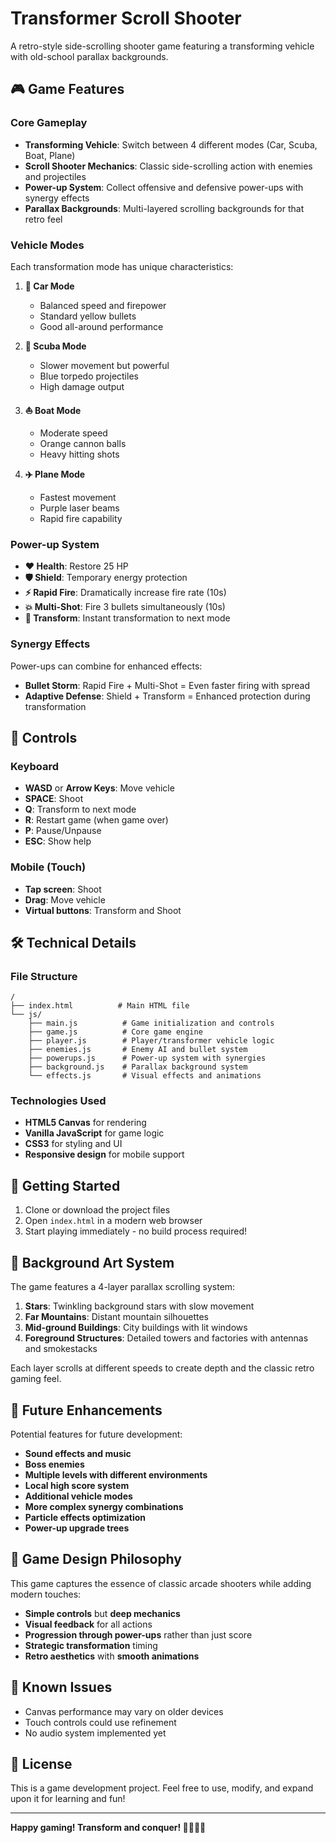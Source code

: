 # Transformer Scroll Shooter

A retro-style side-scrolling shooter game featuring a transforming vehicle with old-school parallax backgrounds.

## 🎮 Game Features

### Core Gameplay
- **Transforming Vehicle**: Switch between 4 different modes (Car, Scuba, Boat, Plane)
- **Scroll Shooter Mechanics**: Classic side-scrolling action with enemies and projectiles
- **Power-up System**: Collect offensive and defensive power-ups with synergy effects
- **Parallax Backgrounds**: Multi-layered scrolling backgrounds for that retro feel

### Vehicle Modes
Each transformation mode has unique characteristics:

1. **🚗 Car Mode**
   - Balanced speed and firepower
   - Standard yellow bullets
   - Good all-around performance

2. **🤿 Scuba Mode**
   - Slower movement but powerful
   - Blue torpedo projectiles
   - High damage output

3. **⛵ Boat Mode**
   - Moderate speed
   - Orange cannon balls
   - Heavy hitting shots

4. **✈️ Plane Mode**
   - Fastest movement
   - Purple laser beams
   - Rapid fire capability

### Power-up System
- **❤️ Health**: Restore 25 HP
- **🛡️ Shield**: Temporary energy protection
- **⚡ Rapid Fire**: Dramatically increase fire rate (10s)
- **💥 Multi-Shot**: Fire 3 bullets simultaneously (10s)
- **🔄 Transform**: Instant transformation to next mode

### Synergy Effects
Power-ups can combine for enhanced effects:
- **Bullet Storm**: Rapid Fire + Multi-Shot = Even faster firing with spread
- **Adaptive Defense**: Shield + Transform = Enhanced protection during transformation

## 🎯 Controls

### Keyboard
- **WASD** or **Arrow Keys**: Move vehicle
- **SPACE**: Shoot
- **Q**: Transform to next mode
- **R**: Restart game (when game over)
- **P**: Pause/Unpause
- **ESC**: Show help

### Mobile (Touch)
- **Tap screen**: Shoot
- **Drag**: Move vehicle
- **Virtual buttons**: Transform and Shoot

## 🛠️ Technical Details

### File Structure
```
/
├── index.html          # Main HTML file
└── js/
    ├── main.js          # Game initialization and controls
    ├── game.js          # Core game engine
    ├── player.js        # Player/transformer vehicle logic
    ├── enemies.js       # Enemy AI and bullet system
    ├── powerups.js      # Power-up system with synergies
    ├── background.js    # Parallax background system
    └── effects.js       # Visual effects and animations
```

### Technologies Used
- **HTML5 Canvas** for rendering
- **Vanilla JavaScript** for game logic
- **CSS3** for styling and UI
- **Responsive design** for mobile support

## 🚀 Getting Started

1. Clone or download the project files
2. Open `index.html` in a modern web browser
3. Start playing immediately - no build process required!

## 🎨 Background Art System

The game features a 4-layer parallax scrolling system:

1. **Stars**: Twinkling background stars with slow movement
2. **Far Mountains**: Distant mountain silhouettes
3. **Mid-ground Buildings**: City buildings with lit windows
4. **Foreground Structures**: Detailed towers and factories with antennas and smokestacks

Each layer scrolls at different speeds to create depth and the classic retro gaming feel.

## 🔮 Future Enhancements

Potential features for future development:
- **Sound effects and music**
- **Boss enemies**
- **Multiple levels with different environments**
- **Local high score system**
- **Additional vehicle modes**
- **More complex synergy combinations**
- **Particle effects optimization**
- **Power-up upgrade trees**

## 🎯 Game Design Philosophy

This game captures the essence of classic arcade shooters while adding modern touches:
- **Simple controls** but **deep mechanics**
- **Visual feedback** for all actions
- **Progression through power-ups** rather than just score
- **Strategic transformation** timing
- **Retro aesthetics** with **smooth animations**

## 🐛 Known Issues

- Canvas performance may vary on older devices
- Touch controls could use refinement
- No audio system implemented yet

## 📝 License

This is a game development project. Feel free to use, modify, and expand upon it for learning and fun!

---

**Happy gaming! Transform and conquer! 🚁🚗⛵🤿**
